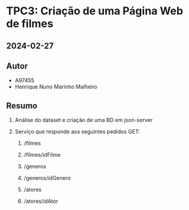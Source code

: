 # TPC3: Criação de uma Página Web de filmes
## 2024-02-27

## Autor

- A97455
- Henrique Nuno Marinho Malheiro

## Resumo

1. Análise do dataset e criação de uma BD em json-server

2. Serviço que responde aos seguintes pedidos GET:

    1. /filmes

    2. /filmes/idFilme

    3. /generos

    4. /generos/idGenero

    5. /atores

    6. /atores/idAtor